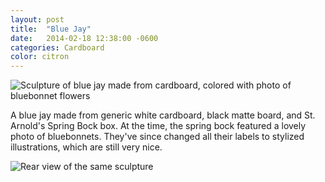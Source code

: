 ```yaml
---
layout: post
title:  "Blue Jay"
date:   2014-02-18 12:38:00 -0600
categories: Cardboard
color: citron
---
```


![Sculpture of blue jay made from cardboard, colored with photo of bluebonnet flowers](https://live.staticflickr.com/65535/50776373237_c97d1e921a_b.jpg)

<!--more-->

A blue jay made from generic white cardboard, black matte board, and St. Arnold's Spring Bock box. At the time, the spring bock featured a lovely photo of bluebonnets. They've since changed all their labels to stylized illustrations, which are still very nice.

![Rear view of the same sculpture](https://live.staticflickr.com/65535/50776262646_0dd32e127d_b.jpg)
